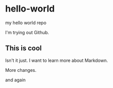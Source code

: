 # hello-world
my hello world repo

I'm trying out Github.

## This is cool

Isn't it just. I want to learn more about Markdown.

More changes.

and again